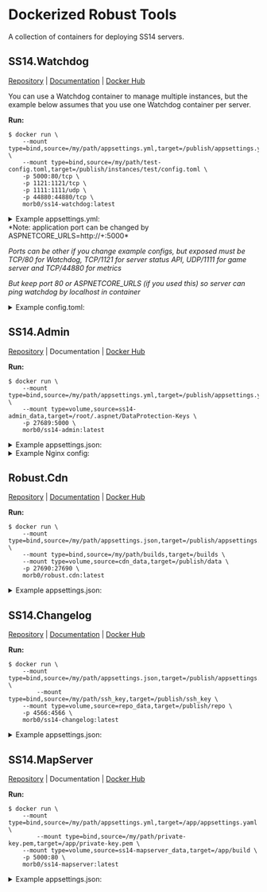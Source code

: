 # Dockerized Robust Tools
A collection of containers for deploying SS14 servers.

## SS14.Watchdog
[Repository](https://github.com/space-wizards/SS14.Watchdog) | [Documentation](https://docs.spacestation14.io/en/getting-started/hosting) | [Docker Hub](https://hub.docker.com/r/morb0/ss14-watchdog)

You can use a Watchdog container to manage multiple instances, but the example below assumes that you use one Watchdog container per server.

**Run:**
```console
$ docker run \
	--mount type=bind,source=/my/path/appsettings.yml,target=/publish/appsettings.yml \
	--mount type=bind,source=/my/path/test-config.toml,target=/publish/instances/test/config.toml \
	-p 5000:80/tcp \
	-p 1121:1121/tcp \
	-p 1111:1111/udp \
	-p 44880:44880/tcp \
	morb0/ss14-watchdog:latest
```

<details>
  <summary>Example appsettings.yml:</summary>

```yml
Serilog:
  Using: [ "Serilog.Sinks.Console", "Serilog.Sinks.Loki" ]
  MinimumLevel:
    Default: Information
    Override:
      SS14: Debug
      Microsoft: "Warning"
      Microsoft.Hosting.Lifetime: "Information"
      Microsoft.AspNetCore: Warning

  WriteTo:
    - Name: Console
      Args:
        OutputTemplate: "[{Timestamp:HH:mm:ss} {Level:u3} {SourceContext}] {Message:lj}{NewLine}{Exception}"

  Enrich: [ "FromLogContext" ]

BaseUrl: "http://localhost:80/"

AllowedHosts: "*"

Servers:
  Instances:
    test:
      Name: "Test Server"
      ApiToken: "mysecrettoken"
      ApiPort: 1121
      # ...
```
</details>
*Note: application port can be changed by ASPNETCORE_URLS=http://+:5000*

*Ports can be other if you change example configs, but exposed must be TCP/80 for Watchdog, TCP/1121 for server status API, UDP/1111 for game server and TCP/44880 for metrics*

*But keep port 80 or ASPNETCORE_URLS (if you used this) so server can ping watchdog by localhost in container*

<details>
  <summary>Example config.toml:</summary>

```toml
# ...

[net]
tickrate = 30
port = 1111
bindto = "::,0.0.0.0"
log_late_msg = false

[status]
enabled = true
bind = "*:1121"
connectaddress = "udp://myserverip:1111"

[metrics]
enabled = true
host = "0.0.0.0"
port = 44880

# ...
```
</details>

## SS14.Admin
[Repository](https://github.com/space-wizards/SS14.Admin) | Documentation | [Docker Hub](https://hub.docker.com/r/morb0/ss14-admin)

**Run:**
```console
$ docker run \
	--mount type=bind,source=/my/path/appsettings.yml,target=/publish/appsettings.yml \
	--mount type=volume,source=ss14-admin_data,target=/root/.aspnet/DataProtection-Keys \
	-p 27689:5000 \
	morb0/ss14-admin:latest
```


<details>
  <summary>Example appsettings.json:</summary>

```yml
Serilog:
  Using: [ "Serilog.Sinks.Console" ]
  MinimumLevel:
    Default: Information
    Override:
      SS14: Debug
      Microsoft: "Warning"
      Microsoft.Hosting.Lifetime: "Information"
      Microsoft.AspNetCore: Warning
      IdentityServer4: Warning

  WriteTo:
    - Name: Console
      Args:
        OutputTemplate: "[{Timestamp:HH:mm:ss} {Level:u3} {SourceContext}] {Message:lj}{NewLine}{Exception}"
  Enrich: [ "FromLogContext" ]

ConnectionStrings:
  # Connects to the same postgres database as the game server
  DefaultConnection: "Server=<db_ip>;Port=<db_port>;Database=<db_name>;User Id=<db_user>;Password=<db_pass>"

AllowedHosts: "*"

urls: "http://localhost:27689/"

PathBase: "/"

WebRootPath: "/publish/wwwroot"

ForwardProxies:
    - 127.0.0.1

Auth:
  Authority: "https://central.spacestation14.io/web/"
  ClientId: "myclientid"
  ClientSecret: "myclientsecret"

authServer: "https://central.spacestation14.io/auth"
```
</details>

<details>
  <summary>Example Nginx config:</summary>

```nginx
location /admin/ {
	proxy_pass          http://localhost:27689;
	proxy_http_version  1.1;
	proxy_set_header    Upgrade $http_upgrade;
	proxy_set_header    Connection keep-alive;
	proxy_set_header    Host $host;
	proxy_set_header    X-Forwarded-For $proxy_add_x_forwarded_for;
	proxy_set_header    X-Forwarded-Proto https;
	proxy_cache_bypass  $http_upgrade;

	# Necessary to avoid errors from too large headers thanks to large cookies.
	proxy_buffer_size        128k;
	proxy_buffers            4 256k;
	proxy_busy_buffers_size  256k;
}
```
</details>

## Robust.Cdn
[Repository](https://github.com/space-wizards/Robust.Cdn) | [Documentation](https://docs.spacestation14.io/en/hosting/robust-cdn) | [Docker Hub](https://hub.docker.com/r/morb0/robust.cdn)

**Run:**
```console
$ docker run \
	--mount type=bind,source=/my/path/appsettings.json,target=/publish/appsettings.json \
	--mount type=bind,source=/my/path/builds,target=/builds \
	--mount type=volume,source=cdn_data,target=/publish/data \
	-p 27690:27690 \
	morb0/robust.cdn:latest
```

<details>
  <summary>Example appsettings.json:</summary>

```json
{
  "Logging": {
    "LogLevel": {
      "Default": "Information",
      "Microsoft.AspNetCore": "Warning"
    }
  },
  "AllowedHosts": "*",
  "Urls": "http://0.0.0.0:27690/",
  "Cdn": {
    "UpdateToken": "mysecrettoken",
    "StreamCompressLevel": 5,
    "DatabaseFileName": "data/content.db",
    "VersionDiskPath": "/builds"
  }
}
```
</details>

## SS14.Changelog
[Repository](https://github.com/space-wizards/SS14.Changelog) | [Documentation](https://docs.spacestation14.io/en/hosting/changelogs) | [Docker Hub](https://hub.docker.com/r/morb0/ss14-changelog)

**Run:**
```console
$ docker run \
	--mount type=bind,source=/my/path/appsettings.json,target=/publish/appsettings.json \
        --mount type=bind,source=/my/path/ssh_key,target=/publish/ssh_key \
	--mount type=volume,source=repo_data,target=/publish/repo \
	-p 4566:4566 \
	morb0/ss14-changelog:latest
```

<details>
  <summary>Example appsettings.json:</summary>

```yaml
Serilog:
  Using: [ "Serilog.Sinks.Console", "Serilog.Sinks.Loki" ]
  MinimumLevel:
    Default: Information
    Override:
      SS14: Debug
      Microsoft: "Warning"
      Microsoft.Hosting.Lifetime: "Information"
      Microsoft.AspNetCore: Warning

  WriteTo:
    - Name: Console
      Args:
        OutputTemplate: "[{Timestamp:HH:mm:ss} {Level:u3} {SourceContext}] {Message:lj}{NewLine}{Exception}"

  Enrich: [ "FromLogContext" ]

AllowedHosts: "*"

urls: "http://localhost:4566"

Changelog:
  GitHubSecret: "secretGH"
  ChangelogBranchName: "master"
  ChangelogFilename: "ChangelogMyFork.yml"
  SshKey: "/publish/ssh_key"
  ChangelogRepo: "/publish/repo"
  DelaySeconds: 60
```
</details>

## SS14.MapServer
[Repository](https://github.com/juliangiebel/SS14.MapServer) | Documentation | [Docker Hub](https://hub.docker.com/r/morb0/ss14-mapserver)

**Run:**
```console
$ docker run \
	--mount type=bind,source=/my/path/appsettings.yml,target=/app/appsettings.yaml \
        --mount type=bind,source=/my/path/private-key.pem,target=/app/private-key.pem \
	--mount type=volume,source=ss14-mapserver_data,target=/app/build \
	-p 5000:80 \
	morb0/ss14-mapserver:latest
```

<details>
  <summary>Example appsettings.json:</summary>

```yaml
Serilog:
  Using: [ "Serilog.Sinks.Console" ]
  MinimumLevel:
    Default: "Information"
    Override:
      SS14: "Information"
      Microsoft: "Warning"
      Microsoft.Hosting.Lifetime: "Information"
      Microsoft.AspNetCore: "Warning"
      Microsoft.AspNetCore.DataProtection: "Error"

  WriteTo:
    - Name: Console
      Args:
	OutputTemplate: "[{Timestamp:HH:mm:ss} {Level:u3} {SourceContext}] {Message:lj}{NewLine}{Exception}"

  Enrich: [ "FromLogContext" ]

DetailedErrors: true
ConnectionStrings:
    default: "Server=postgres;Port=5432;Database=ss14_mapserver;User Id=ss14mapserver;Password=secret;"

AllowedHosts: "*"

Auth:
  ApiKey: "secret"

Github:
  AppName: "app-name"
  AppId: 0000
  AppPrivateKeyLocation: "/app/private-key.pem"
  AppWebhookSecret: "secret"

Git:
  RepositoryUrl: "https://github.com/space-syndicate/space-station-14.git"
```
</details>
